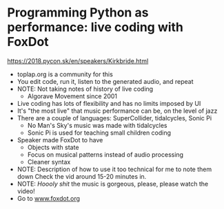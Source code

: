 # Programming Python as performance: live coding with FoxDot

https://2018.pycon.sk/en/speakers/Kirkbride.html

- toplap.org is a community for this
- You edit code, run it, listen to the generated audio, and repeat
- NOTE: Not taking notes of history of live coding
  - Algorave Movement since 2001
- Live coding has lots of flexibility and has no limits imposed by UI
- It's "the most live" that music performance can be, on the level of jazz
- There are a couple of languages: SuperCollider, tidalcycles, Sonic Pi
  - No Man's Sky's music was made with tidalcycles
  - Sonic Pi is used for teaching small children coding
- Speaker made FoxDot to have
  - Objects with state
  - Focus on musical patterns instead of audio processing
  - Cleaner syntax
- NOTE: Description of how to use it too technical for me to note them down
  Check the vid around 15-20 minutes in.
- NOTE: *Hoooly shit* the music is gorgeous, please, please watch the video!
- Go to www.foxdot.org
